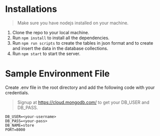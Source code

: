 # Installations

> Make sure you have nodejs installed on your machine.

1. Clone the repo to your local machine.
2. Run `npm install` to install all the dependencies.
3. Run `npm run scripts` to create the tables in json format and to create and insert the data in the database collections.
4. Run `npm start` to start the server.

# Sample Environment File

Create .env file in the root directory and add the following code with your credentials.

> Signup at https://cloud.mongodb.com/ to get your DB_USER and DB_PASS.

```
DB_USER=<your-username>
DB_PASS=<your-pass>
DB_NAME=store
PORT=8000
```
